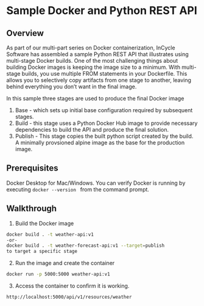# Sample Docker and Python REST API
## Overview
As part of our multi-part series on Docker containerization, InCycle Software has assembled a sample Python REST API that illustrates using multi-stage Docker builds. One of the most challenging things about building Docker images is keeping the image size to a minimum. With multi-stage builds, you use multiple FROM statements in your Dockerfile. This allows you to selectively copy artifacts from one stage to another, leaving behind everything you don’t want in the final image. 

In this sample three stages are used to produce the final Docker image
1. Base - which sets up initial base configuration required by subsequent stages.
2. Build - this stage uses a Python Docker Hub image to provide necessary dependencies to build the API and produce the final solution.
3. Publish - This stage copies the built python script created by the build. A minimally provsioned alpine image as the base for the production image.

## Prerequisites
Docker Desktop for Mac/Windows. 
You can verify Docker is running by executing  ```docker --version ``` from the command prompt.

## Walkthrough
1. Build the Docker image
```bash
docker build . -t weather-api:v1
-or-
docker build . -t weather-forecast-api:v1 --target=publish
to target a specific stage
```
2. Run the image and create the container
```bash
docker run -p 5000:5000 weather-api:v1
```
3. Access the container to confirm it is working. 
```
http://localhost:5000/api/v1/resources/weather
```